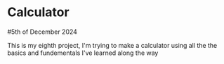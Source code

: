 
# Calculator

#5th of December 2024

This is my eighth project, I'm trying to make a calculator using all the the basics and fundementals I've learned along the way

